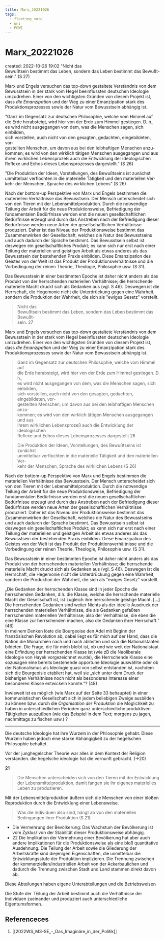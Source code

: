 ```yaml
---
title: Marx_20221026
tags:
  - fleeting_note
  - uni
  - POWI
---
```


# Marx_20221026
created: 2022-10-26 19:02
"Nicht das  
Bewußtsein bestimmt das Leben, sondern das Leben bestimmt das Bewußt-  
sein." (S 27)  
  
Marx und Engels versuchen das top-down gestaltete Verständnis von dem Bewusstsein in der stark vom Hegel beeinflussten deutschen Ideologie umzudrehen. Einer von den wichtigsten Gründen von diesem Projekt ist, dass *die Emanzipation* und der Weg zu einer Emanzipation stark des Produktionsprozesses sowie der Natur vom Bewusstsein abhängig ist.  
  
"Ganz im Gegensatz zur deutschen Philosophie, welche vom Himmel auf  
die Erde herabsteigt, wird hier von der Erde zum Himmel gestiegen. D. h.,  
es wird nicht ausgegangen von dem, was die Menschen sagen, sich einbilden,  
sich vorstellen, auch nicht von den gesagten, gedachten, eingebildeten, vor-  
gestellten Menschen, um davon aus bei den leibhaftigen Menschen anzu-  
kommen; es wird von den wirklich tätigen Menschen ausgegangen und aus  
ihrem wirklichen Lebensprozeß auch die Entwicklung der ideologischen  
Reflexe und Echos dieses Lebensprozesses dargestellt." (S 26)  
  
"Die Produktion der Ideen, Vorstellungen, des Bewußtseins ist zunächst  
unmittelbar verflochten in die materielle Tätigkeit und den materiellen Ver-  
kehr der Menschen, Sprache des wirklichen Lebens" (S 26)  
  
Nach der bottom-up Perspektive von Marx und Engels bestimmen die materiellen Verhältnisse das Bewusstsein. Der Mensch unterscheidet sich von den Tieren mit der Lebensmittelproduktion. Durch die notwendige Teilung der Arbeit für die neue Produktionsweise, Befriedigung der fundamentalen Bedürfnisse werden erst die neuen gesellschaftlichen Bedürfnisse erzeugt und durch das Anstreben nach der Befriedigung dieser Bedürfnisse werden neue Arten der gesellschaftlichen Verhältnisse produziert. Daher ist das Niveau der Produktionsweise bestimmt das Zusammenwirken der Gesellschaft, welches die Natur des Bewusstseins und auch dadurch der Sprache bestimmt. Das Bewusstsein selbst ist deswegen ein gesellschaftliches Produkt; es kann sich nur erst nach einer Teilung der materiellen und geistigen Arbeit als etwas anderes als das Bewusstsein der bestehenden Praxis einbilden. Diese Emanzipation des Geistes von der Welt ist das Produkt der Produktionsverhältnisse und die Vorbedingung der reinen Theorie, Theologie, Philosophie usw. (S 31).  
  
Das Bewusstsein in einer bestimmten Epoche ist daher nicht anders als das Produkt von der herrschenden materiellen Verhältnisse; die herrschende materielle Macht druckt sich als Gedanken aus (vgl. S 46). Deswegen ist die Herrschaft, die Hegemonie nicht die Unterdrückung gegen eine Wahrheit, sondern die Produktion der Wahrheit, die sich als "ewiges Gesetz" vorstellt.
 > Nicht das  
Bewußtsein bestimmt das Leben, sondern das Leben bestimmt das Bewußt-  
sein. 27

Marx und Engels versuchen das top-down gestaltete Verständnis von dem Bewusstsein in der stark vom Hegel beeinflussten deutschen Ideologie umzudrehen. Einer von den wichtigsten Gründen von diesem Projekt ist, dass *die Emanzipation* und der Weg zu einer Emanzipation stark des Produktionsprozesses sowie der Natur vom Bewusstsein abhängig ist. 

> Ganz im Gegensatz zur deutschen Philosophie, welche vom Himmel auf  
die Erde herabsteigt, wird hier von der Erde zum Himmel gestiegen. D. h.,  
es wird nicht ausgegangen von dem, was die Menschen sagen, sich einbilden,  
sich vorstellen, auch nicht von den gesagten, gedachten, eingebildeten, vor-  
gestellten Menschen, um davon aus bei den leibhaftigen Menschen anzu-  
kommen; es wird von den wirklich tätigen Menschen ausgegangen und aus  
ihrem wirklichen Lebensprozeß auch die Entwicklung der ideologischen  
Reflexe und Echos dieses Lebensprozesses dargestellt 26



> Die Produktion der Ideen, Vorstellungen, des Bewußtseins ist zunächst  
unmittelbar verflochten in die materielle Tätigkeit und den materiellen Ver-  
kehr der Menschen, Sprache des wirklichen Lebens (S 26)

Nach der bottom-up Perspektive von Marx und Engels bestimmen die materiellen Verhältnisse das Bewusstsein. Der Mensch unterscheidet sich von den Tieren mit der Lebensmittelproduktion. Durch die notwendige Teilung der Arbeit für die neue Produktionsweise, Befriedigung der fundamentalen Bedürfnisse werden erst die neuen gesellschaftlichen Bedürfnisse erzeugt und durch das Anstreben nach der Befriedigung dieser Bedürfnisse werden neue Arten der gesellschaftlichen Verhältnisse produziert. Daher ist das Niveau der Produktionsweise bestimmt das Zusammenwirken der Gesellschaft, welches die Natur des Bewusstseins und auch dadurch der Sprache bestimmt. Das Bewusstsein selbst ist deswegen ein gesellschaftliches Produkt; es kann sich nur erst nach einer Teilung der materiellen und geistigen Arbeit als etwas anderes als das Bewusstsein der bestehenden Praxis einbilden. Diese Emanzipation des Geistes von der Welt ist das Produkt der Produktionsverhältnisse und die Vorbedingung der reinen Theorie, Theologie, Philosophie usw. (S 31).

Das Bewusstsein in einer bestimmten Epoche ist daher nicht anders als das Produkt von der herrschenden materiellen Verhältnisse; die herrschende materielle Macht druckt sich als Gedanken aus (vgl. S 46). Deswegen ist die Herrschaft, die Hegemonie nicht die Unterdrückung gegen eine Wahrheit, sondern die Produktion der Wahrheit, die sich als "ewiges Gesetz" vorstellt.   






„Die Gedanken der herrschenden Klasse sind in jeder Epoche die herrschenden Gedanken, d.h. die Klasse, welche die herrschende materielle Macht der Gesellschaft ist, ist zugleich ihre herrschende geistige Macht. […] Die herrschenden Gedanken sind weiter Nichts als der ideelle Ausdruck der herrschenden materiellen Verhältnisse, die als Gedanken gefaßten herrschenden materiellen Verhältnisse; also der Verhältnisse, die eben die eine Klasse zur herrschenden machen, also die Gedanken ihrer Herrschaft.“ (46)  
In meinem Denken löste die Bourgeoise den Adel mit Beginn der französischen Revolution ab, dabei liegt es für mich auf der Hand, dass die Nation die Monarchien nach und nach ablösten und sich die Nationalstaaten bildeten. Die Frage, die für mich bleibt ist, ob und wie weit der Nationalstaat eine Erfindung der herrschenden Klasse ist (wie zB die Neoliberale Ideologie von Hayek vorgezeichnet wurde), die Herrschende Klasse eine sozusagen eine bereits bestehende opportune Ideologie auswählte oder ob der Nationalismus als Ideologie quasi von selbst entstanden ist, nachdem sich die Bourgeoisie etabliert hat, weil sie „sich unter dem Druck der bisherigen Verhältnisse noch nicht als besonderes Interesse einer besonderen Klasse entwickeln konnte.“? (48)


Inwieweit ist es möglich (wie Marx auf der Seite 33 behauptet) in einer kommunistischen Gesellschaft sich in jedem beliebigen Zweige ausbilden zu können bzw. durch die *Organisation der Produktion* die Möglichkeit zu haben in unterschiedlichen Perioden ganz unterschiedliche produktiven Tätigkeiten auszuüben (wie das Beispiel in dem Text; morgens zu jagen, nachmittags zu fischen usw.) ?

---

Die deutsche Ideologie hat ihre Wurzeln in der Philosophie gehabt. Diese Wurzeln haben jedoch eine starke Abhängigkeit zu der hegelschen Philosophie behaltet.

Vor der junghegelscher Theorie war alles in dem Kontext der Religion verstanden. die hegelsche ideologie hat die vernunft gebracht. (->20)

**21** 

> Die Menschen unterscheiden sich von den Tieren mit der Entwicklung der Lebensmittelproduktion, damit fangen sie ihr eigenes materielles Leben zu produzieren. 

Mit der Lebensmittelproduktion äußern sich die Menschen von einer bloßen Reproduktion durch die Entwicklung einer Lebensweise.

 > Was die Individuen also sind, hängt ab von den materiellen Bedingungen ihrer Produktion (S 21)
 
 - Die Vermehrung der Bevölkerung: Das Wachstum der Bevölkerung ist vom Zyklus/ von der Stabilität dieser Produktionsweise abhängig. 
 -  22 Die Implikation der Vermehrung einer Bevölkerung hat aber auch andere Implikationen für die Produktionsweise als eine bloß quantitative Ausdehnung. Die Teilung der Arbeit sowie die Gliederung der Arbeitskräfte sind diejenigen Eigenschaften, die unmittelbar die Entwicklungsstufe der Produktion implizieren. Die Trennung zwischen der kommerziellen/industriellen Arbeit von der Ackerbaulichen und dadurch die Trennung zwischen Stadt und Land stammen direkt davon ab. 
 
 Diese Abteilungen haben eigene Unterabteilungen und die Betriebsweisen 

Die Stufe der TEilung der Arbeit bestimmt auch die Verhältnisse der Individuen zueinander und produziert auch unterschiedliche Eigentumsformen.




## Referenceces
1. [[2022WS_M3-SE_-_Das_Imaginäre_in_der_Politik]]